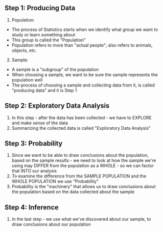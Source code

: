 <!-- Intro To Statistics -->

## Step 1: Producing Data ## 

1. Population: 
  - The process of Statistics starts when we identify what group we want to study or learn something about 
  - This group is called the "Population" 
  - Population refers to more than "actual people"; also refers to animals, objects, etc. 

2. Sample:
  - A sample is a "subgroup" of the population 
  - When choosing a sample, we want to be sure the sample represents the population well
  - The process of choosing a sample and collecting data from it, is called "producing data" and it is Step 1 

## Step 2: Exploratory Data Analysis ##

1. In this step - after the data has been collected - we have to EXPLORE and make sense of the data
2. Summarizing the collected data is called "Exploratory Data Analysis"

## Step 3: Probability ## 

1. Since we want to be able to draw conclusions about the population, based on the sample results - we need to look at how the sample we're using may DIFFER from the population as a WHOLE - so we can factor that INTO our analysis
2. To examine the difference from the SAMPLE POPULATION and the WHOLE POPULATION we use "Probability" 
3. Probability is the "machinery" that allows us to draw conclusions about the population based on the data collected about the sample 

## Step 4: Inference ## 

1. In the last step - we use what we've discovered about our sample, to draw conclusions about our population 
